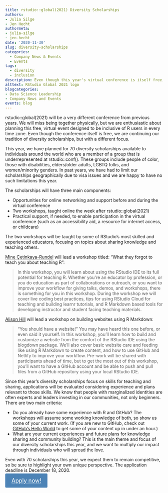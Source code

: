 ```yaml
---
title: rstudio::global(2021) Diversity Scholarships
authors: 
- Julia Silge
- Jen Hecht
authormeta:
- julia-silge
- jen-hecht
date: '2020-11-30'
slug: diversity-scholarships
categories:
  - Company News & Events
  - Events
tags:
  - diversity
  - inclusion
description: Even though this year's virtual conference is itself free, we are continuing our tradition of diversity scholarships but with a different theme and focus.
alttext: RStudio Global 2021 logo
blogcategories:
- Data Science Leadership
- Company News and Events
events: blog
---
```


rstudio::global(2021) will be a very different conference from previous years. We will miss being together physically, but we are enthusiastic about planning this free, virtual event designed to be inclusive of R users in every time zone. Even though the conference itself is free, we are continuing our tradition of diversity scholarships, but with a different focus. 

This year, we have planned for 70 diversity scholarships available to individuals around the world who are a member of a group that is underrepresented at rstudio::conf(). These groups include people of color, those with disabilities, elders/older adults, LGBTQ folks, and women/minority genders. In past years, we have had to limit our scholarships geographically due to visa issues and we are happy to have no such limitations this year. 

The scholarships will have three main components:

- Opportunities for online networking and support before and during the virtual conference
- Two workshops, taught online the week after rstudio::global(2021) 
- Practical support, if needed, to enable participation in the virtual conference (such as an accessibility aid, a resource for internet access, or childcare)

The two workshops will be taught by some of RStudio’s most skilled and experienced educators, focusing on topics about sharing knowledge and teaching others.

[Mine Çetinkaya-Rundel](http://mine-cr.com) will lead a workshop titled: “What they forgot to teach you about teaching R”:

> In this workshop, you will learn about using the RStudio IDE to its full potential for teaching R. Whether you're an educator by profession, or you do education as part of collaborations or outreach, or you want to improve your workflow for giving talks, demos, and workshops, there is something for you in this workshop. During the workshop we will cover live coding best practices, tips for using RStudio Cloud for teaching and building learnr tutorials, and R Markdown based tools for developing instructor and student facing teaching materials. 

[Alison Hill](https://alison.rbind.io/) will lead a workshop on building websites using R Markdown:

> “You should have a website!” You may have heard this one before, or even said it yourself. In this workshop, you’ll learn how to build and customize a website from the comfort of the RStudio IDE using the blogdown package. We’ll also cover basic website care and feeding like using R Markdown to create content, and how to use GitHub and Netlify to improve your workflow. Pre-work will be shared with participants ahead of time, but to get the most out of this workshop, you’ll want to have a GitHub account and be able to push and pull files from a GitHub repository using your local RStudio IDE.

Since this year’s diversity scholarships focus on skills for teaching and sharing, applications will be evaluated considering experience and plans relevant to those skills. We know that people with marginalized identities are often experts and leaders investing in our communities, not only beginners. There are two main criteria:

- Do you already have some experience with R and GitHub? The workshops will assume some working knowledge of both, so show us some of your current work. (If you are new to GitHub, check out [GitHub’s Hello World](https://guides.github.com/activities/hello-world/) to get some of your content up in under an hour.)
- What are your current experiences and future plans for knowledge sharing and community building? This is the main theme and focus of our diversity scholarships this year, and we want to multiply our impact through individuals who will spread the love. 

Even with 70 scholarships this year, we expect them to remain competitive, so be sure to highlight your own unique perspective. The application deadline is December 18, 2020.

<a href="https://forms.gle/XPhS7YhbBEJyUoVAA" button type="button"  style= "padding: 12px 20px; border: none; font-size: 18px; border-radius: 3px; cursor: pointer; background-color: #4c83b6; color: #fff; box-shadow: 0, 1px, 3px, 0px, rgba(0,0,0,0.10);">Apply now!</a>
